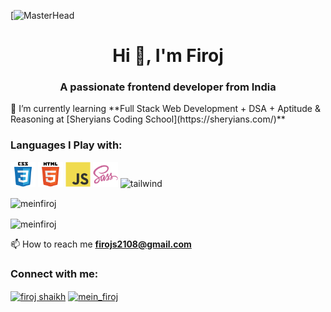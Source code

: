 [![MasterHead]()
<h1 align="center">Hi 👋, I'm Firoj</h1>
<h3 align="center">A passionate frontend developer from India</h3>

<p> 🌱 I’m currently learning **Full Stack Web Development + DSA + Aptitude & Reasoning at [Sheryians Coding School](https://sheryians.com/)** </p>

<h3 align="left">Languages I Play with:</h3>
<p align="left"><img src="https://raw.githubusercontent.com/devicons/devicon/master/icons/css3/css3-original-wordmark.svg" alt="css3" width="40" height="40"/> <img src="https://raw.githubusercontent.com/devicons/devicon/master/icons/html5/html5-original-wordmark.svg" alt="html5" width="40" height="40"/> <img src="https://raw.githubusercontent.com/devicons/devicon/master/icons/javascript/javascript-original.svg" alt="javascript" width="40" height="40"/> <img src="https://raw.githubusercontent.com/devicons/devicon/master/icons/sass/sass-original.svg" alt="sass" width="40" height="40"/> <img src="https://www.vectorlogo.zone/logos/tailwindcss/tailwindcss-icon.svg" alt="tailwind" width="40" height="40"/> </p>

<p><img align="center" src="https://github-readme-stats.vercel.app/api/top-langs?username=meinfiroj&show_icons=true&locale=en&layout=compact" alt="meinfiroj" /></p>

<p><img align="center" src="https://github-readme-streak-stats.herokuapp.com/?user=meinfiroj&" alt="meinfiroj" /></p>

📫 How to reach me **firojs2108@gmail.com**

<h3 align="left">Connect with me:</h3>
<p align="left">
<a href="https://linkedin.com/in/firoj shaikh" target="blank"><img align="center" src="https://raw.githubusercontent.com/rahuldkjain/github-profile-readme-generator/master/src/images/icons/Social/linked-in-alt.svg" alt="firoj shaikh" height="20" width="25" /></a>
<a href="https://instagram.com/mein_firoj" target="blank"><img align="center" src="https://raw.githubusercontent.com/rahuldkjain/github-profile-readme-generator/master/src/images/icons/Social/instagram.svg" alt="mein_firoj" height="20" width="25" /></a>
</p>
